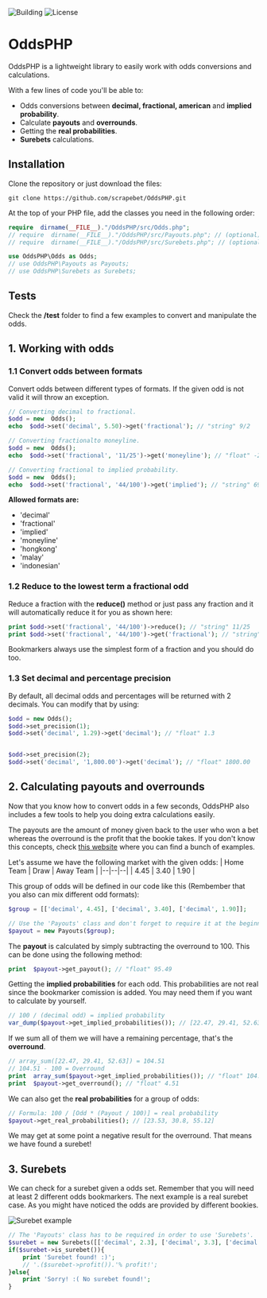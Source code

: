 ![Building](https://github.com/jsgm/OddsPHP/actions/workflows/phplint.yml/badge.svg) ![License](https://img.shields.io/github/license/jsgm/OddsPHP)

# OddsPHP
OddsPHP is a lightweight library to easily work with odds conversions and calculations.

With a few lines of code you'll be able to:
 - Odds conversions between **decimal, fractional, american** and **implied probability**.
 - Calculate **payouts** and **overrounds**.
 - Getting the **real probabilities**.
 - **Surebets** calculations.

## Installation
Clone the repository or just download the files:
```
git clone https://github.com/scrapebet/OddsPHP.git
```

At the top of your PHP file, add the classes you need in the following order:
```php
require  dirname(__FILE__)."/OddsPHP/src/Odds.php";
// require  dirname(__FILE__)."/OddsPHP/src/Payouts.php"; // (optional)
// require  dirname(__FILE__)."/OddsPHP/src/Surebets.php"; // (optional)

use OddsPHP\Odds as Odds;
// use OddsPHP\Payouts as Payouts;
// use OddsPHP\Surebets as Surebets;
```

## Tests
Check the **/test** folder to find a few examples to convert and manipulate the odds.

## 1. Working with odds
### 1.1 Convert odds between formats
Convert odds between different types of formats. If the given odd is not valid it will throw an exception.
```php
// Converting decimal to fractional.
$odd = new  Odds();
echo  $odd->set('decimal', 5.50)->get('fractional'); // "string" 9/2

// Converting fractionalto moneyline.
$odd = new  Odds();
echo  $odd->set('fractional', '11/25')->get('moneyline'); // "float" -227

// Converting fractional to implied probability.
$odd = new  Odds();
echo  $odd->set('fractional', '44/100')->get('implied'); // "string" 69.44
```
**Allowed formats are:**

 - 'decimal'
 - 'fractional'
 - 'implied'
 - 'moneyline'
 - 'hongkong'
 - 'malay'
 - 'indonesian'

### 1.2 Reduce to the lowest term a fractional odd
Reduce a fraction with the **reduce()** method or just pass any fraction and it will automatically reduce it for you as shown here:
```php
print $odd->set('fractional', '44/100')->reduce(); // "string" 11/25
print $odd->set('fractional', '44/100')->get('fractional'); // "string" 11/25
```

Bookmarkers always use the simplest form of a fraction and you should do too.

### 1.3 Set decimal and percentage precision
By default, all decimal odds and percentages will be returned with 2 decimals. You can modify that by using:
```php
$odd = new Odds();
$odd->set_precision(1);
$odd->set('decimal', 1.29)->get('decimal'); // "float" 1.3


$odd->set_precision(2);
$odd->set('decimal', '1,800.00')->get('decimal'); // "float" 1800.00
```

## 2. Calculating payouts and overrounds
Now that you know how to convert odds in a few seconds, OddsPHP also includes a few tools to help you doing extra calculations easily.

The payouts are the amount of money given back to the user who won a bet whereas the overround is the profit that the bookie takes. If you don't know this concepts, check [this website](https://caanberry.com/understanding-the-over-round-in-betting-markets/) where you can find a bunch of examples.

Let's assume we have the following market with the given odds:
| Home Team | Draw | Away Team |
|--|--|--|
| 4.45 | 3.40 | 1.90 |

This group of odds will be defined in our code like this (Rembember that you also can mix different odd formats):
```php
$group = [['decimal', 4.45], ['decimal', 3.40], ['decimal', 1.90]];

// Use the 'Payouts' class and don't forget to require it at the beginning of your code.
$payout = new Payouts($group);
```

The **payout** is calculated by simply subtracting the overround to 100. This can be done using the following method:
```php
print  $payout->get_payout(); // "float" 95.49
```

Getting the **implied probabilities** for each odd. This probabilities are not real since the bookmarker comission is added. You may need them if you want to calculate by yourself.
```php
// 100 / (decimal odd) = implied probability
var_dump($payout->get_implied_probabilities()); // [22.47, 29.41, 52.63]
```

If we sum all of them we will have a remaining percentage, that's the **overround**.
```php
// array_sum([22.47, 29.41, 52.63]) = 104.51
// 104.51 - 100 = Overround
print  array_sum($payout->get_implied_probabilities()); // "float" 104.51
print  $payout->get_overround(); // "float" 4.51
```

We can also get the **real probabilities** for a group of odds:
```php
// Formula: 100 / [Odd * (Payout / 100)] = real probability
$payout->get_real_probabilities(); // [23.53, 30.8, 55.12]
```

We may get at some point a negative result for the overround. That means we have found a surebet!

## 3. Surebets
We can check for a surebet given a odds set. Remember that you will need at least 2 different odds bookmarkers. The next example is a real surebet case. As you might have noticed the odds are provided by different bookies.

![Surebet example](https://es.surebet.com/ess/wiki/chelseamu.png)

```php
// The 'Payouts' class has to be required in order to use 'Surebets'.
$surebet = new Surebets([['decimal', 2.3], ['decimal', 3.3], ['decimal', 3.97]]);
if($surebet->is_surebet()){
	print 'Surebet found! :)';
	// '.($surebet->profit()).'% profit!';
}else{
	print 'Sorry! :( No surebet found!';
}
```
